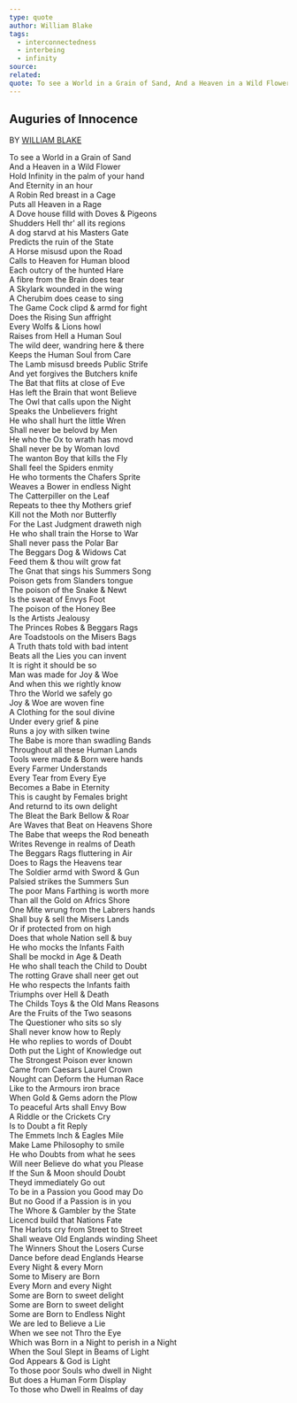```yaml
---
type: quote
author: William Blake
tags:
  - interconnectedness
  - interbeing
  - infinity
source: 
related: 
quote: To see a World in a Grain of Sand, And a Heaven in a Wild Flower, Hold Infinity in the palm of your hand, And Eternity in an hour
---
```

## Auguries of Innocence

BY [WILLIAM BLAKE](https://www.poetryfoundation.org/poets/william-blake)

To see a World in a Grain of Sand   
And a Heaven in a Wild Flower   
Hold Infinity in the palm of your hand   
And Eternity in an hour  
A Robin Red breast in a Cage   
Puts all Heaven in a Rage   
A Dove house filld with Doves & Pigeons   
Shudders Hell thr' all its regions   
A dog starvd at his Masters Gate   
Predicts the ruin of the State   
A Horse misusd upon the Road   
Calls to Heaven for Human blood   
Each outcry of the hunted Hare   
A fibre from the Brain does tear   
A Skylark wounded in the wing   
A Cherubim does cease to sing   
The Game Cock clipd & armd for fight   
Does the Rising Sun affright   
Every Wolfs & Lions howl   
Raises from Hell a Human Soul   
The wild deer, wandring here & there   
Keeps the Human Soul from Care   
The Lamb misusd breeds Public Strife   
And yet forgives the Butchers knife   
The Bat that flits at close of Eve   
Has left the Brain that wont Believe  
The Owl that calls upon the Night   
Speaks the Unbelievers fright  
He who shall hurt the little Wren   
Shall never be belovd by Men   
He who the Ox to wrath has movd   
Shall never be by Woman lovd  
The wanton Boy that kills the Fly   
Shall feel the Spiders enmity   
He who torments the Chafers Sprite   
Weaves a Bower in endless Night   
The Catterpiller on the Leaf   
Repeats to thee thy Mothers grief   
Kill not the Moth nor Butterfly   
For the Last Judgment draweth nigh   
He who shall train the Horse to War   
Shall never pass the Polar Bar   
The Beggars Dog & Widows Cat   
Feed them & thou wilt grow fat   
The Gnat that sings his Summers Song   
Poison gets from Slanders tongue   
The poison of the Snake & Newt   
Is the sweat of Envys Foot   
The poison of the Honey Bee   
Is the Artists Jealousy  
The Princes Robes & Beggars Rags   
Are Toadstools on the Misers Bags   
A Truth thats told with bad intent   
Beats all the Lies you can invent   
It is right it should be so   
Man was made for Joy & Woe   
And when this we rightly know   
Thro the World we safely go   
Joy & Woe are woven fine   
A Clothing for the soul divine   
Under every grief & pine   
Runs a joy with silken twine   
The Babe is more than swadling Bands  
Throughout all these Human Lands   
Tools were made & Born were hands   
Every Farmer Understands  
Every Tear from Every Eye   
Becomes a Babe in Eternity   
This is caught by Females bright   
And returnd to its own delight   
The Bleat the Bark Bellow & Roar   
Are Waves that Beat on Heavens Shore   
The Babe that weeps the Rod beneath   
Writes Revenge in realms of Death   
The Beggars Rags fluttering in Air  
Does to Rags the Heavens tear   
The Soldier armd with Sword & Gun   
Palsied strikes the Summers Sun  
The poor Mans Farthing is worth more   
Than all the Gold on Africs Shore  
One Mite wrung from the Labrers hands   
Shall buy & sell the Misers Lands   
Or if protected from on high   
Does that whole Nation sell & buy   
He who mocks the Infants Faith   
Shall be mockd in Age & Death   
He who shall teach the Child to Doubt   
The rotting Grave shall neer get out   
He who respects the Infants faith   
Triumphs over Hell & Death   
The Childs Toys & the Old Mans Reasons   
Are the Fruits of the Two seasons   
The Questioner who sits so sly   
Shall never know how to Reply   
He who replies to words of Doubt   
Doth put the Light of Knowledge out   
The Strongest Poison ever known   
Came from Caesars Laurel Crown   
Nought can Deform the Human Race   
Like to the Armours iron brace   
When Gold & Gems adorn the Plow   
To peaceful Arts shall Envy Bow   
A Riddle or the Crickets Cry   
Is to Doubt a fit Reply   
The Emmets Inch & Eagles Mile   
Make Lame Philosophy to smile   
He who Doubts from what he sees   
Will neer Believe do what you Please   
If the Sun & Moon should Doubt   
Theyd immediately Go out   
To be in a Passion you Good may Do   
But no Good if a Passion is in you   
The Whore & Gambler by the State   
Licencd build that Nations Fate   
The Harlots cry from Street to Street   
Shall weave Old Englands winding Sheet   
The Winners Shout the Losers Curse   
Dance before dead Englands Hearse   
Every Night & every Morn   
Some to Misery are Born   
Every Morn and every Night   
Some are Born to sweet delight   
Some are Born to sweet delight   
Some are Born to Endless Night   
We are led to Believe a Lie   
When we see not Thro the Eye   
Which was Born in a Night to perish in a Night   
When the Soul Slept in Beams of Light   
God Appears & God is Light   
To those poor Souls who dwell in Night   
But does a Human Form Display   
To those who Dwell in Realms of day